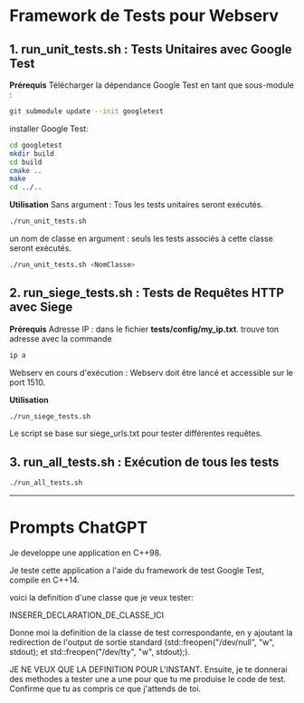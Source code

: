 # Framework de Tests pour Webserv

## 1. run_unit_tests.sh : Tests Unitaires avec Google Test

**Prérequis**
Télécharger la dépendance Google Test en tant que sous-module :
```bash
git submodule update --init googletest
```
installer Google Test:
```bash
cd googletest
mkdir build
cd build
cmake ..
make
cd ../..
```
**Utilisation**
Sans argument : Tous les tests unitaires seront exécutés.
```bash
./run_unit_tests.sh
```
un nom de classe en argument : seuls les tests associés à cette classe seront exécutés.
```bash
./run_unit_tests.sh <NomClasse>
```

## 2. run_siege_tests.sh : Tests de Requêtes HTTP avec Siege

**Prérequis**
Adresse IP : dans le fichier **tests/config/my_ip.txt**.
trouve ton adresse avec la commande
```bash
ip a
```
Webserv en cours d'exécution :
Webserv doit être lancé et accessible sur le port 1510.

**Utilisation**
```bash
./run_siege_tests.sh
```
Le script se base sur siege_urls.txt pour tester différentes requêtes.

## 3. run_all_tests.sh : Exécution de tous les tests
```bash
./run_all_tests.sh
```

----

# Prompts ChatGPT

Je developpe une application en C++98.

Je teste cette application a l'aide du framework de test Google Test, compile en C++14.

voici la definition d'une classe que je veux tester:

INSERER_DECLARATION_DE_CLASSE_ICI

Donne moi la definition de la classe de test correspondante, en y ajoutant la redirection de l'output de sortie standard (std::freopen("/dev/null", "w", stdout); et std::freopen("/dev/tty", "w", stdout);).

JE NE VEUX QUE LA DEFINITION POUR L'INSTANT. Ensuite, je te donnerai des methodes a tester une a une pour que tu me produise le code de test. Confirme que tu as compris ce que j'attends de toi.